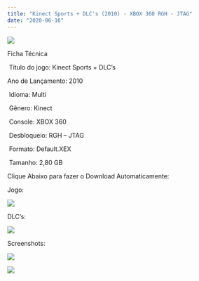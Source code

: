 ```yaml
---
title: "Kinect Sports + DLC's (2010) - XBOX 360 RGH - JTAG"
date: "2020-06-16"
---
```


[![](https://1.bp.blogspot.com/-CxWWSDYn5TM/XulKK-UXI5I/AAAAAAAAMaU/n0yYpUq0jCIoGKRUNmTiKjglPKtAATPbACK4BGAsYHg/Screenshot_3.png)](https://1.bp.blogspot.com/-CxWWSDYn5TM/XulKK-UXI5I/AAAAAAAAMaU/n0yYpUq0jCIoGKRUNmTiKjglPKtAATPbACK4BGAsYHg/s315/Screenshot_3.png)

Ficha Técnica

 Titulo do jogo: Kinect Sports + DLC’s

Ano de Lançamento: 2010

 Idioma: Multi

 Gênero: Kinect

 Console: XBOX 360

 Desbloqueio: RGH – JTAG

 Formato: Default.XEX

 Tamanho: 2,80 GB

Clique Abaixo para fazer o Download Automaticamente:

Jogo:

[![](https://1.bp.blogspot.com/-fysMBE_30yA/XtsW8rOzeTI/AAAAAAAAKHQ/yEg2otqCtcAfsWIP0xI63y3c0eWdDVksQCK4BGAsYHg/MEGA.png)](https://zee.gl/WCXnlmIE)

DLC’s:

[![](https://1.bp.blogspot.com/-fysMBE_30yA/XtsW8rOzeTI/AAAAAAAAKHQ/yEg2otqCtcAfsWIP0xI63y3c0eWdDVksQCK4BGAsYHg/MEGA.png)](https://zee.gl/PYrIj8)

Screenshots:

[![](https://1.bp.blogspot.com/-diURhYSz4Ps/XulKKW4qfRI/AAAAAAAAMaQ/G7keGecuFgc1g2xYaJKw9zitqIE_O2ZjQCK4BGAsYHg/w500-h281/maxresdefault.jpg)](https://1.bp.blogspot.com/-diURhYSz4Ps/XulKKW4qfRI/AAAAAAAAMaQ/G7keGecuFgc1g2xYaJKw9zitqIE_O2ZjQCK4BGAsYHg/s1280/maxresdefault.jpg)

![](https://1.bp.blogspot.com/-HXDzKhYi8Hw/XulKJlflsxI/AAAAAAAAMaM/weF67NmYGFEqBRfa1GKG3rKVgRabHOKbgCK4BGAsYHg/w500-h281/maxresdefault{40dcdfd0a3f176073d713beaee4fcd56db243ec708877a2e730ba987ecd6f1ab}2B{40dcdfd0a3f176073d713beaee4fcd56db243ec708877a2e730ba987ecd6f1ab}25281{40dcdfd0a3f176073d713beaee4fcd56db243ec708877a2e730ba987ecd6f1ab}2529.jpg)
